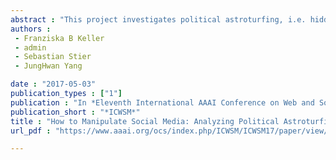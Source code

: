 ```yaml
---
abstract : "This project investigates political astroturfing, i.e. hidden propaganda by powerful political actors aimed at mimicking grassroots activity, on social media. We focus on Twitter accounts used by the South Korean secret service to influence the 2012 presidential elections in favor of the eventual winner, Park Geun-hye. Two independent cluster analyses based on activity patterns of the Twitter accounts and textual features of tweets reliably reveal that there are three groups of NIS accounts, including one group that engages mostly in retweeting, and another group focused on posting news articles with a link. We show that these groups reflect different strategic agendas and correspond to several secret service agents identified in the court documents. We argue that these patterns of coordinated tweeting are consistent with predictions derived from principal-agent theory, and should therefore appear in other astroturfing campaigns as well."
authors :
 - Franziska B Keller
 - admin
 - Sebastian Stier
 - JungHwan Yang

date : "2017-05-03"
publication_types : ["1"]
publication : "In *Eleventh International AAAI Conference on Web and Social Media*"
publication_short : "*ICWSM*"
title : "How to Manipulate Social Media: Analyzing Political Astroturfing Using Ground Truth Data from South Korea"
url_pdf : "https://www.aaai.org/ocs/index.php/ICWSM/ICWSM17/paper/view/15638/14870"

---
```

